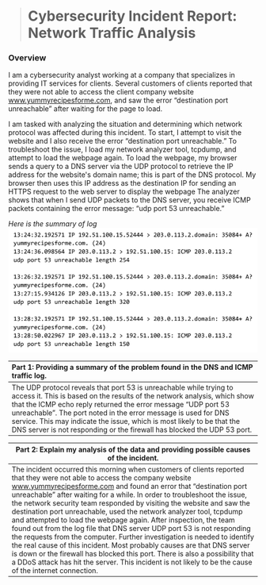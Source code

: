 > # Cybersecurity Incident Report: Network Traffic Analysis

### Overview

I am a cybersecurity analyst working at a company that specializes in providing IT services for clients. Several customers of clients reported that they were not able to access the client company website www.yummyrecipesforme.com, and saw the error “destination port unreachable” after waiting for the page to load. 

I am tasked with analyzing the situation and determining which network protocol was affected during this incident. To start, I attempt to visit the website and I also receive the error “destination port unreachable.” To troubleshoot the issue, I load my network analyzer tool, tcpdump, and attempt to load the webpage again. To load the webpage, my browser sends a query to a DNS server via the UDP protocol to retrieve the IP address for the website's domain name; this is part of the DNS protocol. My browser then uses this IP address as the destination IP for sending an HTTPS request to the web server to display the webpage  The analyzer shows that when I send UDP packets to the DNS server, you receive ICMP packets containing the error message: “udp port 53 unreachable.” 

*Here is the summary of log*
![Network Traffic Log!](./assets/network_traffic_log.png)

| Part 1: Providing a summary of the problem found in the DNS and ICMP traffic log. |
| :----- |
| The UDP protocol reveals that port 53  is unreachable while trying to access it. This is based on the results of the network analysis, which show that the ICMP echo reply returned the error message “UDP port 53 unreachable”. The port noted in the error message is used for DNS service. This may indicate the issue, which is most likely to be that the DNS server is not responding or the firewall has blocked the UDP 53 port. |

| Part 2: Explain my analysis of the data and providing possible causes of the incident. |
| ----- |
| The incident occurred this morning when customers of clients reported that they were not able to access the company website www.yummyrecipesforme.com and found an error that “destination port unreachable” after waiting for a while. In order to troubleshoot the issue, the network security team responded by visiting the website and saw the destination port unreachable, used the network analyzer tool, tcpdump and attempted to load the webpage again. After inspection, the team found out from the log file that DNS server UDP port 53 is not responding the requests from the computer. Further investigation is needed to identify the real cause of this incident. Most probably causes are that DNS server is down or the firewall has blocked this port. There is also a possibility that a DDoS attack has hit the server. This incident is not likely to be the cause of the internet connection. |
